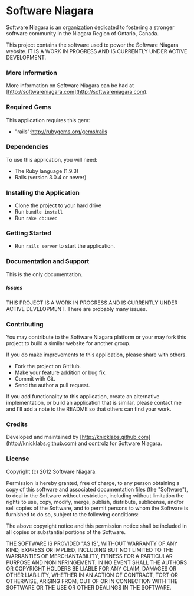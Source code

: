 # Software Niagara

Software Niagara is an organization dedicated to fostering a stronger software community in the Niagara Region of
Ontario, Canada.

This project contains the software used to power the Software Niagara website. IT IS A WORK IN PROGRESS AND IS
CURRENTLY UNDER ACTIVE DEVELOPMENT.

### More Information

More information on Software Niagara can be had at [http://softwareniagara.com](http://softwareniagara.com).

### Required Gems

This application requires this gem:

* "rails":http://rubygems.org/gems/rails

### Dependencies

To use this application, you will need:

* The Ruby language (1.9.3)
* Rails (version 3.0.4 or newer)

### Installing the Application

* Clone the project to your hard drive
* Run `bundle install`
* Run `rake db:seed`

### Getting Started

* Run `rails server` to start the application.

### Documentation and Support

This is the only documentation.

##### Issues

THIS PROJECT IS A WORK IN PROGRESS AND IS CURRENTLY UNDER ACTIVE DEVELOPMENT. There are probably many issues.

### Contributing

You may contribute to the Software Niagara platform or your may fork this project to build a similar website for
another group.

If you do make improvements to this application, please share with others.

* Fork the project on GitHub.
* Make your feature addition or bug fix.
* Commit with Git.
* Send the author a pull request.

If you add functionality to this application, create an alternative implementation, or build an application that is similar,
please contact me and I'll add a note to the README so that others can find your work.

### Credits

Developed and maintained by [http://knicklabs.github.com](http://knicklabs.github.com) and
[controlz](https://github.com/controlz) for Software Niagara.

### License

Copyright (c) 2012 Software Niagara.

Permission is hereby granted, free of charge, to any person obtaining a copy of this software and associated
documentation files (the "Software"), to deal in the Software without restriction, including without limitation the
rights to use, copy, modify, merge, publish, distribute, sublicense, and/or sell copies of the Software, and to permit
persons to whom the Software is furnished to do so, subject to the following conditions:

The above copyright notice and this permission notice shall be included in all copies or substantial portions of the
Software.

THE SOFTWARE IS PROVIDED "AS IS", WITHOUT WARRANTY OF ANY KIND, EXPRESS OR IMPLIED, INCLUDING BUT NOT LIMITED TO THE
WARRANTIES OF MERCHANTABILITY, FITNESS FOR A PARTICULAR PURPOSE AND NONINFRINGEMENT. IN NO EVENT SHALL THE AUTHORS OR
COPYRIGHT HOLDERS BE LIABLE FOR ANY CLAIM, DAMAGES OR OTHER LIABILITY, WHETHER IN AN ACTION OF CONTRACT, TORT OR
OTHERWISE, ARISING FROM, OUT OF OR IN CONNECTION WITH THE SOFTWARE OR THE USE OR OTHER DEALINGS IN THE SOFTWARE.